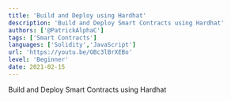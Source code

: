 ```yaml
---
title: 'Build and Deploy using Hardhat'
description: 'Build and Deploy Smart Contracts using Hardhat'
authors: ['@PatrickAlphaC']
tags: ['Smart Contracts']
languages: ['Solidity','JavaScript']
url: 'https://youtu.be/GBc3lBrXEBo'
level: 'Beginner'
date: 2021-02-15
---
```


Build and Deploy Smart Contracts using Hardhat